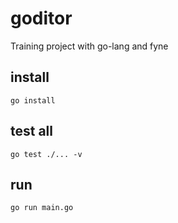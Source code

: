 # goditor
Training project with go-lang and fyne

## install
```shell
go install
```

## test all 
```shell
go test ./... -v
```

## run
```shell
go run main.go
```
